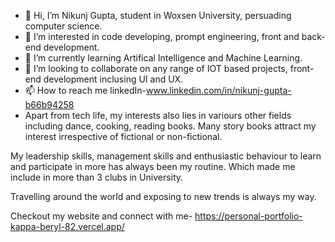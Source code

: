 - 👋 Hi, I’m Nikunj Gupta, student in Woxsen University, persuading computer science.
- 👀 I’m interested in code developing, prompt engineering, front and back-end development.
- 🌱 I’m currently learning Artifical Intelligence and Machine Learning.
- 💞️ I’m looking to collaborate on any range of IOT based projects, front-end development inclusing UI and UX.
- 📫 How to reach me linkedIn-www.linkedin.com/in/nikunj-gupta-b66b94258
- Apart from tech life, my interests also lies in variours other fields including dance, cooking, reading books. Many story books attract my interest irrespective of fictional or non-fictional.

My leadership skills, management skills and enthusiastic behaviour to learn and participate in more has always been my routine. Which made me include in more than 3 clubs in University.

Travelling around the world and exposing to new trends is always my way.

Checkout my website and connect with me- https://personal-portfolio-kappa-beryl-82.vercel.app/
